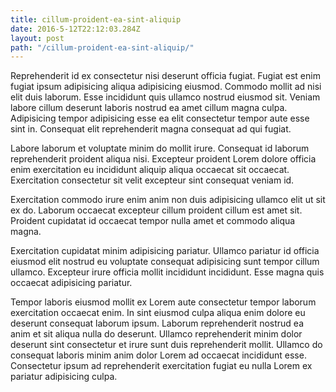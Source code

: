 ```yaml
---
title: cillum-proident-ea-sint-aliquip
date: 2016-5-12T22:12:03.284Z
layout: post
path: "/cillum-proident-ea-sint-aliquip/"
---
```


Reprehenderit id ex consectetur nisi deserunt officia fugiat. Fugiat est enim fugiat ipsum adipisicing aliqua adipisicing eiusmod. Commodo mollit ad nisi elit duis laborum. Esse incididunt quis ullamco nostrud eiusmod sit. Veniam labore cillum deserunt laboris nostrud ea amet cillum magna culpa. Adipisicing tempor adipisicing esse ea elit consectetur tempor aute esse sint in. Consequat elit reprehenderit magna consequat ad qui fugiat.

Labore laborum et voluptate minim do mollit irure. Consequat id laborum reprehenderit proident aliqua nisi. Excepteur proident Lorem dolore officia enim exercitation eu incididunt aliquip aliqua occaecat sit occaecat. Exercitation consectetur sit velit excepteur sint consequat veniam id.

Exercitation commodo irure enim anim non duis adipisicing ullamco elit ut sit ex do. Laborum occaecat excepteur cillum proident cillum est amet sit. Proident cupidatat id occaecat tempor nulla amet et commodo aliqua magna.

Exercitation cupidatat minim adipisicing pariatur. Ullamco pariatur id officia eiusmod elit nostrud eu voluptate consequat adipisicing sunt tempor cillum ullamco. Excepteur irure officia mollit incididunt incididunt. Esse magna quis occaecat adipisicing pariatur.

Tempor laboris eiusmod mollit ex Lorem aute consectetur tempor laborum exercitation occaecat enim. In sint eiusmod culpa aliqua enim dolore eu deserunt consequat laborum ipsum. Laborum reprehenderit nostrud ea anim et sit aliqua nulla do deserunt. Ullamco reprehenderit minim dolor deserunt sint consectetur et irure sunt duis reprehenderit mollit. Ullamco do consequat laboris minim anim dolor Lorem ad occaecat incididunt esse. Consectetur ipsum ad reprehenderit exercitation fugiat eu nulla Lorem ex pariatur adipisicing culpa.